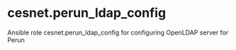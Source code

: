 # cesnet.perun_ldap_config

Ansible role cesnet.perun_ldap_config for configuring OpenLDAP server for Perun

